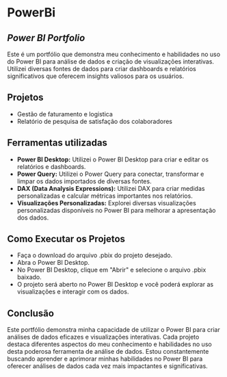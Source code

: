 # PowerBi
## _Power BI Portfolio_


Este é um portfólio que demonstra meu conhecimento e habilidades no uso do Power BI para análise de dados e criação de visualizações interativas. Utilizei diversas fontes de dados para criar dashboards e relatórios significativos que oferecem insights valiosos para os usuários.

## Projetos

- Gestão de faturamento e logistica
- Relatório de pesquisa de satisfação dos colaboradores

## Ferramentas utilizadas
- **Power BI Desktop:** Utilizei o Power BI Desktop para criar e editar os relatórios e dashboards.
- **Power Query:** Utilizei o Power Query para conectar, transformar e limpar os dados importados de diversas fontes.
- **DAX (Data Analysis Expressions):** Utilizei DAX para criar medidas personalizadas e calcular métricas importantes nos relatórios.
- **Visualizações Personalizadas:** Explorei diversas visualizações personalizadas disponíveis no Power BI para melhorar a apresentação dos dados.

## Como Executar os Projetos

- Faça o download do arquivo .pbix do projeto desejado.
- Abra o Power BI Desktop.
- No Power BI Desktop, clique em "Abrir" e selecione o arquivo .pbix baixado.
- O projeto será aberto no Power BI Desktop e você poderá explorar as visualizações e interagir com os dados.

## Conclusão
Este portfólio demonstra minha capacidade de utilizar o Power BI para criar análises de dados eficazes e visualizações interativas. Cada projeto destaca diferentes aspectos do meu conhecimento e habilidades no uso desta poderosa ferramenta de análise de dados. Estou constantemente buscando aprender e aprimorar minhas habilidades no Power BI para oferecer análises de dados cada vez mais impactantes e significativas.





